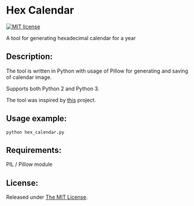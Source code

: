 # Hex Calendar
[![MIT license](http://img.shields.io/badge/license-MIT-brightgreen.svg)](https://github.com/delimitry/hex_calendar/blob/master/LICENSE)

A tool for generating hexadecimal calendar for a year

Description:
------------

The tool is written in Python with usage of Pillow for generating and saving of calendar image.

Supports both Python 2 and Python 3.

The tool was inspired by [this](https://linux.pictures/projects/python-hex-calendar-for-year-0x7e2) project.

Usage example:
--------------
`python hex_calendar.py`

Requirements:
--------------
PIL / Pillow module

License:
--------
Released under [The MIT License](https://github.com/delimitry/hex_calendar/blob/master/LICENSE).